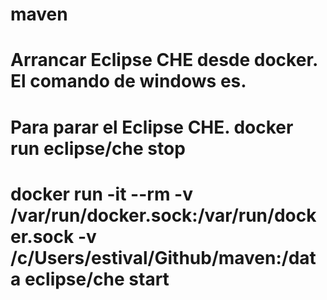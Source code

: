 # maven
# Arrancar Eclipse CHE desde docker. El comando de windows es.
# Para parar el Eclipse CHE. docker run eclipse/che stop
# docker run -it --rm -v /var/run/docker.sock:/var/run/docker.sock -v /c/Users/estival/Github/maven:/data eclipse/che start